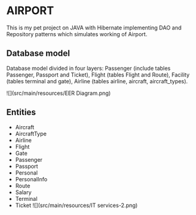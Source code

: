 # AIRPORT

This is my pet project on JAVA with Hibernate implementing DAO and Repository patterns which simulates working of
Airport.

## Database model

Database model divided in four layers: Passenger (include tables Passenger, Passport and Ticket), Flight (tables Flight
and Route), Facility (tables terminal and gate), Airline (tables airline, aircraft, aircraft_types).

![](src/main/resources/EER Diagram.png)

## Entities

- Aircraft
- AircraftType
- Airline
- Flight
- Gate
- Passenger
- Passport
- Personal
- PersonalInfo
- Route
- Salary
- Terminal
- Ticket
  ![](src/main/resources/IT services-2.png)